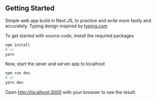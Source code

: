 ## Getting Started

Simple web app build in Next.JS, to practice and write more fastly and accurately. Typing design inspired by [typing.com](http://typing.com/)

To get started with source code, install the required packages
```bash
npm install
# or
yarn
```

Now, start the sever and server app to localhost

```bash
npm run dev
# or
yarn dev
```

Open [http://localhost:3000](http://localhost:3000) with your browser to see the result.